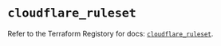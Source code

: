 # `cloudflare_ruleset`

Refer to the Terraform Registory for docs: [`cloudflare_ruleset`](https://registry.terraform.io/providers/cloudflare/cloudflare/4.11.0/docs/resources/ruleset).
